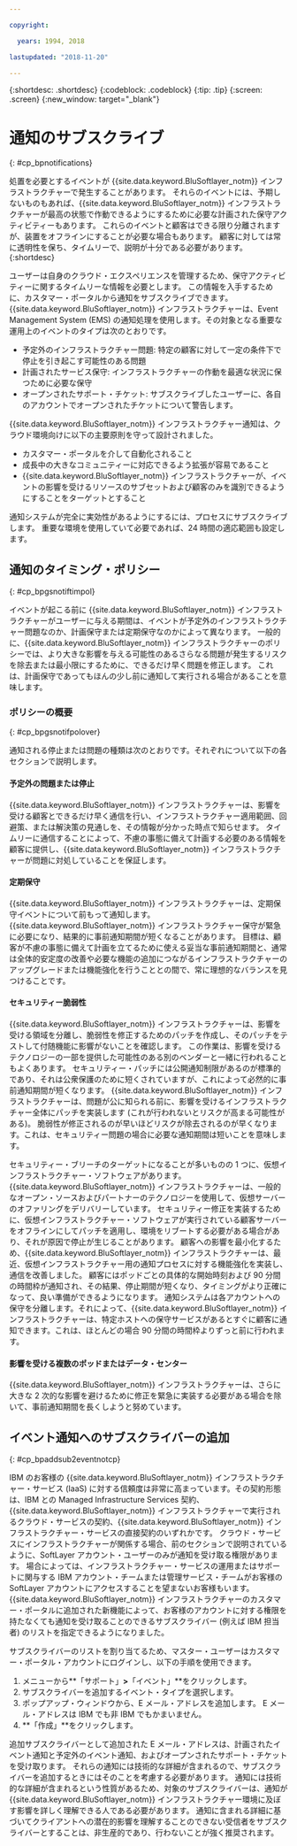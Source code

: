 ```yaml
---

copyright:

  years: 1994, 2018

lastupdated: "2018-11-20"

---
```


{:shortdesc: .shortdesc}
{:codeblock: .codeblock}
{:tip: .tip}
{:screen: .screen}
{:new_window: target="_blank"}


# 通知のサブスクライブ
{: #cp_bpnotifications}

処置を必要とするイベントが {{site.data.keyword.BluSoftlayer_notm}} インフラストラクチャーで発生することがあります。 それらのイベントには、予期しないものもあれば、{{site.data.keyword.BluSoftlayer_notm}} インフラストラクチャーが最高の状態で作動できるようにするために必要な計画された保守アクティビティーもあります。 これらのイベントと顧客はできる限り分離されますが、装置をオフラインにすることが必要な場合もあります。 顧客に対しては常に透明性を保ち、タイムリーで、説明が十分である必要があります。
{:shortdesc}

ユーザーは自身のクラウド・エクスペリエンスを管理するため、保守アクティビティーに関するタイムリーな情報を必要とします。 この情報を入手するために、カスタマー・ポータルから通知をサブスクライブできます。 {{site.data.keyword.BluSoftlayer_notm}} インフラストラクチャーは、Event Management System (EMS) の通知処理を使用します。その対象となる重要な運用上のイベントのタイプは次のとおりです。
* 予定外のインフラストラクチャー問題: 特定の顧客に対して一定の条件下で停止を引き起こす可能性のある問題
* 計画されたサービス保守: インフラストラクチャーの作動を最適な状況に保つために必要な保守
* オープンされたサポート・チケット: サブスクライブしたユーザーに、各自のアカウントでオープンされたチケットについて警告します。

{{site.data.keyword.BluSoftlayer_notm}} インフラストラクチャー通知は、クラウド環境向けに以下の主要原則を守って設計されました。
* カスタマー・ポータルを介して自動化されること
* 成長中の大きなコミュニティーに対応できるよう拡張が容易であること
* {{site.data.keyword.BluSoftlayer_notm}} インフラストラクチャーが、イベントの影響を受けるリソースのサブセットおよび顧客のみを識別できるようにすることをターゲットとすること

通知システムが完全に実効性があるようにするには、プロセスにサブスクライブします。 重要な環境を使用していて必要であれば、24 時間の適応範囲も設定します。


## 通知のタイミング・ポリシー
{: #cp_bpgsnotiftimpol}

イベントが起こる前に {{site.data.keyword.BluSoftlayer_notm}} インフラストラクチャーがユーザーに与える期間は、イベントが予定外のインフラストラクチャー問題なのか、計画保守または定期保守なのかによって異なります。 一般的に、{{site.data.keyword.BluSoftlayer_notm}} インフラストラクチャーのポリシーでは、より大きな影響を与える可能性のあるさらなる問題が発生するリスクを除去または最小限にするために、できるだけ早く問題を修正します。 これは、計画保守であってもほんの少し前に通知して実行される場合があることを意味します。

### ポリシーの概要
{: #cp_bpgsnotifpolover}

通知される停止または問題の種類は次のとおりです。それぞれについて以下の各セクションで説明します。

#### 予定外の問題または停止
{{site.data.keyword.BluSoftlayer_notm}} インフラストラクチャーは、影響を受ける顧客とできるだけ早く通信を行い、インフラストラクチャー適用範囲、回避策、または解決策の見通しを、その情報が分かった時点で知らせます。 タイムリーに通信することによって、不慮の事態に備えて計画する必要のある情報を顧客に提供し、{{site.data.keyword.BluSoftlayer_notm}} インフラストラクチャーが問題に対処していることを保証します。

#### 定期保守
{{site.data.keyword.BluSoftlayer_notm}} インフラストラクチャーは、定期保守イベントについて前もって通知します。 {{site.data.keyword.BluSoftlayer_notm}} インフラストラクチャー保守が緊急に必要になり、結果的に事前通知期間が短くなることがあります。 目標は、顧客が不慮の事態に備えて計画を立てるために使える妥当な事前通知期間と、通常は全体的安定度の改善や必要な機能の追加につながるインフラストラクチャーのアップグレードまたは機能強化を行うこととの間で、常に理想的なバランスを見つけることです。

#### セキュリティー脆弱性
{{site.data.keyword.BluSoftlayer_notm}} インフラストラクチャーは、影響を受ける領域を分離し、脆弱性を修正するためのパッチを作成し、そのパッチをテストして付随機能に影響がないことを確認します。 この作業は、影響を受けるテクノロジーの一部を提供した可能性のある別のベンダーと一緒に行われることもよくあります。 セキュリティー・パッチには公開通知制限があるのが標準的であり、それは公衆保護のために短くされていますが、これによって必然的に事前通知期間が短くなります。 {{site.data.keyword.BluSoftlayer_notm}} インフラストラクチャーは、問題が公に知られる前に、影響を受けるインフラストラクチャー全体にパッチを実装します (これが行われないとリスクが高まる可能性がある)。 脆弱性が修正されるのが早いほどリスクが除去されるのが早くなります。これは、セキュリティー問題の場合に必要な通知期間は短いことを意味します。

セキュリティー・ブリーチのターゲットになることが多いものの 1 つに、仮想インフラストラクチャー・ソフトウェアがあります。 {{site.data.keyword.BluSoftlayer_notm}} インフラストラクチャーは、一般的なオープン・ソースおよびパートナーのテクノロジーを使用して、仮想サーバーのオファリングをデリバリーしています。 セキュリティー修正を実装するために、仮想インフラストラクチャー・ソフトウェアが実行されている顧客サーバーをオフラインにしてパッチを適用し、環境をリブートする必要がある場合があり、それが原因で停止が生じることがあります。 顧客への影響を最小化するため、{{site.data.keyword.BluSoftlayer_notm}} インフラストラクチャーは、最近、仮想インフラストラクチャー用の通知プロセスに対する機能強化を実装し、通信を改善しました。 顧客にはポッドごとの具体的な開始時刻および 90 分間の時間枠が通知され、その結果、停止期間が短くなり、タイミングがより正確になって、良い準備ができるようになります。 通知システムは各アカウントへの保守を分離します。それによって、{{site.data.keyword.BluSoftlayer_notm}} インフラストラクチャーは、特定ホストへの保守サービスがあるとすぐに顧客に通知できます。これは、ほとんどの場合 90 分間の時間枠よりずっと前に行われます。

#### 影響を受ける複数のポッドまたはデータ・センター
{{site.data.keyword.BluSoftlayer_notm}} インフラストラクチャーは、さらに大きな 2 次的な影響を避けるために修正を緊急に実装する必要がある場合を除いて、事前通知期間を長くしようと努めています。


## イベント通知へのサブスクライバーの追加
{: #cp_bpaddsub2eventnotcp}

IBM のお客様の {{site.data.keyword.BluSoftlayer_notm}} インフラストラクチャー・サービス (IaaS) に対する信頼度は非常に高まっています。その契約形態は、IBM との Managed Infrastructure Services 契約、{{site.data.keyword.BluSoftlayer_notm}} インフラストラクチャーで実行されるクラウド・サービスの契約、{{site.data.keyword.BluSoftlayer_notm}} インフラストラクチャー・サービスの直接契約のいずれかです。 クラウド・サービスにインフラストラクチャーが関係する場合、前のセクションで説明されているように、SoftLayer アカウント・ユーザーのみが通知を受け取る権限があります。 場合によっては、インフラストラクチャー・サービスの運用またはサポートに関与する IBM アカウント・チームまたは管理サービス・チームがお客様の SoftLayer アカウントにアクセスすることを望まないお客様もいます。 {{site.data.keyword.BluSoftlayer_notm}} インフラストラクチャーのカスタマー・ポータルに追加された新機能によって、お客様のアカウントに対する権限を持たなくても通知を受け取ることのできるサブスクライバー (例えば IBM 担当者) のリストを指定できるようになりました。

サブスクライバーのリストを割り当てるため、マスター・ユーザーはカスタマー・ポータル・アカウントにログインし、以下の手順を使用できます。
1. メニューから**「サポート」**>**「イベント」**をクリックします。
2. サブスクライバーを追加するイベント・タイプを選択します。
2. ポップアップ・ウィンドウから、E メール・アドレスを追加します。 E メール・アドレスは IBM でも非 IBM でもかまいません。
3. **「作成」**をクリックします。

追加サブスクライバーとして追加された E メール・アドレスは、計画されたイベント通知と予定外のイベント通知、およびオープンされたサポート・チケットを受け取ります。 それらの通知には技術的な詳細が含まれるので、サブスクライバーを追加するときにはそのことを考慮する必要があります。 通知には技術的な詳細が含まれるという性質があるため、対象のサブスクライバーは、通知が {{site.data.keyword.BluSoftlayer_notm}} インフラストラクチャー環境に及ぼす影響を詳しく理解できる人である必要があります。 通知に含まれる詳細に基づいてクライアントへの潜在的影響を理解することのできない受信者をサブスクライバーとすることは、非生産的であり、行わないことが強く推奨されます。
